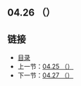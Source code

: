 ## 04.26 （）


## 链接
* [目录](https://github.com/gnefiy/go-zh/blob/master/tour/directory.md)
* 上一节：[04.25 （）](https://github.com/gnefiy/go-zh/blob/master/tour/methods/04.25.md)
* 下一节：[04.27 （）](https://github.com/gnefiy/go-zh/blob/master/tour/methods/04.27.md)
